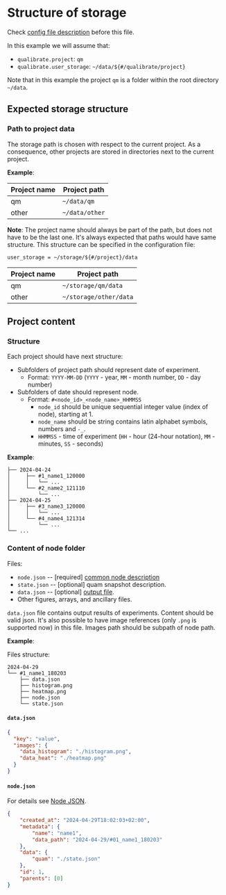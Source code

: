 # Structure of storage

Check [config file description](../config.md) before this file.

In this example we will assume that:

- `qualibrate.project`: `qm`
- `qualibrate.user_storage`: `~/data/${#/qualibrate/project}`

Note that in this example the project `qm` is a folder within the root directory `~/data`.

## Expected storage structure

### Path to project data
The storage path is chosen with respect to the current project. 
As a consequence, other projects are stored in directories next to the current project.

**Example**:

| Project name | Project path                  |
|--------------|-------------------------------|
| qm           | `~/data/qm`    |
| other        | `~/data/other` |

**Note**: The project name should always be part of the path, but does not have 
to be the last one. It's always expected that paths would have same structure. This structure can be specified in the configuration file:

`user_storage = ~/storage/${#/project}/data`

| Project name | Project path                       |
|--------------|------------------------------------|
| qm           | `~/storage/qm/data`    |
| other        | `~/storage/other/data` |

## Project content

### Structure

Each project should have next structure:
- Subfolders of project path should represent date of experiment. 
  - Format: `YYYY-MM-DD` (`YYYY` - year, `MM` - month number, `DD` - day number)
- Subfolders of date should represent node. 
  - Format: `#<node_id>_<node_name>_HHMMSS`
    - `node_id` should be unique sequential integer value (index of node), starting at 1.
    - `node_name` should be string contains latin alphabet symbols, numbers 
        and `-_`.
    - `HHMMSS` - time of experiment 
        (`HH` - hour (24-hour notation), `MM` - minutes, `SS` - seconds)

**Example**:
```
├── 2024-04-24
│     ├── #1_name1_120000
│     │   └── ...
│     └── #2_name2_121110
│         └── ...
├── 2024-04-25
│     ├── #3_name3_120000
│     │   └── ...
│     └── #4_name4_121314
│         └── ...
└── ...
```

### Content of node folder

Files:
- `node.json` --  [required] [common node description](./node_json.md)
- `state.json` -- [optional] quam snapshot description.
- `data.json` -- [optional] [output file](#timeline_db-type).
- Other figures, arrays, and ancillary files.


`data.json` file contains output results of experiments. Content should be 
valid json. It's also possible to have image references (only `.png` is 
supported now) in this file. Images path should be subpath of node path.

**Example**:

Files structure:
```
2024-04-29
└── #1_name1_180203
    ├── data.json
    ├── histogram.png
    ├── heatmap.png
    ├── node.json
    └── state.json
```

#### `data.json`

```json
{
  "key": "value",
  "images": {
    "data_histogram": "./histogram.png",
    "data_heat": "./heatmap.png"
  }
}
```

#### `node.json`

For details see [Node JSON](./node_json.md).

```json
{
    "created_at": "2024-04-29T18:02:03+02:00",
    "metadata": {
        "name": "name1",
        "data_path": "2024-04-29/#01_name1_180203"
    },
    "data": {
        "quam": "./state.json"
    },
    "id": 1,
    "parents": [0]
}